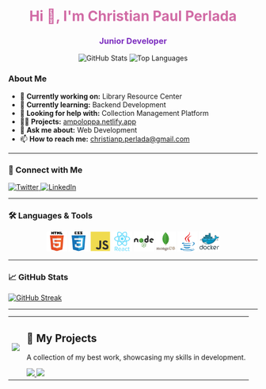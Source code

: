 <h1 align="center" style="color: #D16BA5;">Hi 👋, I'm Christian Paul Perlada</h1>
<h3 align="center" style="color: #7B2CBF;">Junior Developer</h3>

<p align="center">
  <img src="https://github-readme-stats-sigma-five.vercel.app/api?username=ampolperlada&show_icons=true&theme=radical&cache_seconds=86400" alt="GitHub Stats" width="50%"/>
  <img src="https://github-readme-stats-sigma-five.vercel.app/api/top-langs?username=ampolperlada&show_icons=true&layout=compact&theme=radical" alt="Top Languages" width="42%"/>
</p>

### About Me
- 🔭 **Currently working on:** Library Resource Center
- 🌱 **Currently learning:** Backend Development
- 🤝 **Looking for help with:** Collection Management Platform
- 👨‍💻 **Projects:** [ampoloppa.netlify.app](https://ampoloppa.netlify.app)
- 💬 **Ask me about:** Web Development
- 📫 **How to reach me:** christianp.perlada@gmail.com

---

### 📲 Connect with Me
<p align="left">
  <a href="https://twitter.com/doggo" target="_blank">
    <img src="https://raw.githubusercontent.com/rahuldkjain/github-profile-readme-generator/master/src/images/icons/Social/twitter.svg" alt="Twitter" height="30" width="40"/>
  </a>
  <a href="https://linkedin.com/in/christian-paul-perlada" target="_blank">
    <img src="https://raw.githubusercontent.com/rahuldkjain/github-profile-readme-generator/master/src/images/icons/Social/linked-in-alt.svg" alt="LinkedIn" height="30" width="40"/>
  </a>
</p>

---

### 🛠️ Languages & Tools
<p align="center">
  <img src="https://raw.githubusercontent.com/devicons/devicon/master/icons/html5/html5-original-wordmark.svg" alt="HTML5" width="40" height="40"/>
  <img src="https://raw.githubusercontent.com/devicons/devicon/master/icons/css3/css3-original-wordmark.svg" alt="CSS3" width="40" height="40"/>
  <img src="https://raw.githubusercontent.com/devicons/devicon/master/icons/javascript/javascript-original.svg" alt="JavaScript" width="40" height="40"/>
  <img src="https://raw.githubusercontent.com/devicons/devicon/master/icons/react/react-original-wordmark.svg" alt="React" width="40" height="40"/>
  <img src="https://raw.githubusercontent.com/devicons/devicon/master/icons/nodejs/nodejs-original-wordmark.svg" alt="Node.js" width="40" height="40"/>
  <img src="https://raw.githubusercontent.com/devicons/devicon/master/icons/mongodb/mongodb-original-wordmark.svg" alt="MongoDB" width="40" height="40"/>
  <img src="https://raw.githubusercontent.com/devicons/devicon/master/icons/java/java-original.svg" alt="Java" width="40" height="40"/>
  <img src="https://raw.githubusercontent.com/devicons/devicon/master/icons/docker/docker-original-wordmark.svg" alt="Docker" width="40" height="40"/>
</p>

---

### 📈 GitHub Stats
[![GitHub Streak](https://streak-stats.demolab.com?user=ampolperlada&theme=radical)](https://git.io/streak-stats)


---
<table>
  <tr>
    <td>
      <img src="https://i.ibb.co/1fscVPX6/giphy.gif" width="250px">
    </td>
    <td>
      <h2>🚀 My Projects</h2>
      <p>A collection of my best work, showcasing my skills in development.</p>
      <a href="https://github.com/ampolperlada/music-genre-api">
        <img src="https://github-readme-stats-sigma-five.vercel.app/api/pin/?username=ampolperlada&repo=music-genre-api&theme=radical">
      </a>
      <a href="https://github.com/ampolperlada/authentication-sys">
        <img src="https://github-readme-stats-sigma-five.vercel.app/api/pin/?username=ampolperlada&repo=authentication-sys&theme=radical">
      </a>
    </td>
  </tr>
</table>

